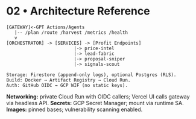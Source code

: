 # 02 • Architecture Reference

```
[GATEWAY]<-GPT Actions/Agents
   |-- /plan /route /harvest /metrics /health
   v
[ORCHESTRATOR] -> [SERVICES] -> [Profit Endpoints]
                         |-> price-intel
                         |-> lead-fabric
                         |-> proposal-sniper
                         |-> signals-scout

Storage: Firestore (append-only logs), optional Postgres (RLS).
Build: Docker → Artifact Registry → Cloud Run.
Auth: GitHub OIDC → GCP WIF (no static keys).
```

**Networking:** private Cloud Run with OIDC callers; Vercel UI calls gateway via headless API.
**Secrets:** GCP Secret Manager; mount via runtime SA.
**Images:** pinned bases; vulnerability scanning enabled.